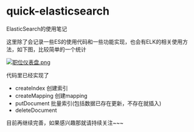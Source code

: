# quick-elasticsearch
ElasticSearch的使用笔记

这里除了会记录一些ES的使用代码和一些功能实现，也会有ELK的相关使用方法，如下图，比较简单的一个统计

 
[![职位仪表盘.png](https://i.loli.net/2018/04/03/5ac333ab0021a.png)](https://i.loli.net/2018/04/03/5ac333ab0021a.png)

代码里已经实现了

- createIndex 创建索引
- createMapping 创建mapping
- putDocument 批量索引(包括数据已存在更新，不存在就插入)
- deleteDocument

目前再继续完善，如果感兴趣那就请持续关注~~~